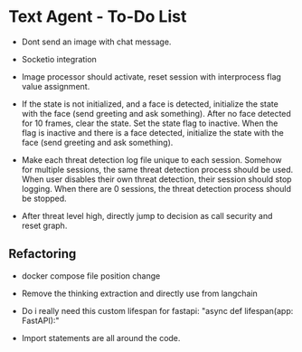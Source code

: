 # Text Agent - To-Do List

- Dont send an image with chat message.

- Socketio integration

- Image processor should activate, reset session with interprocess flag value assignment.

- If the state is not initialized, and a face is detected, initialize the state with the face (send greeting and ask something).
  After no face detected for 10 frames, clear the state. Set the state flag to inactive. When the flag is inactive and there is a face detected, initialize the state with the face (send greeting and ask something).

- Make each threat detection log file unique to each session. Somehow for multiple sessions, the same threat detection process should be used. When user disables their own threat detection, their session should stop logging. When there are 0 sessions, the threat detection process should be stopped.

- After threat level high, directly jump to decision as call security and reset graph.

## Refactoring

- docker compose file position change

- Remove the thinking extraction and directly use from langchain

- Do i really need this custom lifespan for fastapi: "async def lifespan(app: FastAPI):"

- Import statements are all around the code.
